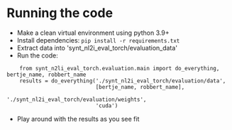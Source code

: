 # Running the code
* Make a clean virtual environment using python 3.9+
* Install dependencies: `pip install -r requirements.txt`
* Extract data into 'synt_nl2i_eval_torch/evaluation_data'
* Run the code:
```
    from synt_n2li_eval_torch.evaluation.main import do_everything, bertje_name, robbert_name
    results = do_everything('./synt_nl2i_eval_torch/evaluation/data',
                            [bertje_name, robbert_name],
                            './synt_nl2i_eval_torch/evaluation/weights',
                            'cuda')
```
* Play around with the results as you see fit